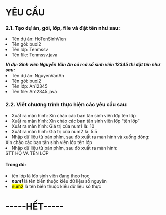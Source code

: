 <h1>YÊU CẦU</h1>
<h3>2.1. Tạo dự án, gói, lớp, file và đặt tên như sau:</h3>
<li>Tên dự án: HoTenSinhVien</li>
<li>Tên gói: buoi2</li>
<li>Tên lớp: Tenmssv</li>
<li>Tên file: Tenmssv.java</li>
<p></p>
<b><em>Ví dụ: Sinh viên Nguyễn Văn An có mã số sinh viên 12345 thì đặt tên như sau:</em></b>
<li>Tên dự án: NguyenVanAn</li>
<li>Tên gói: buoi2</li>
<li>Tên lớp: An12345</li>
<li>Tên file: An12345.java</li>
<h3>2.2. Viết chương trình thực hiện các yêu cầu sau:</h3>
<li>Xuất ra màn hình: Xin chào các bạn tân sinh viên lớp tên lớp</li>
<li>Xuất ra màn hình: Xin chào các bạn tân sinh viên lớp “tên lớp”</li>
<li>Xuất ra màn hình: Giá trị của num1 là: 10</li>
<li>Xuất ra màn hình: Giá trị của num2 là: 5.5</li>
<li>Nhập dữ liệu từ bàn phím, sau đó xuất ra màn hình và xuống dòng:</li> 
Xin chào các bạn tân sinh viên
lớp tên lớp
<li>Nhập dữ liệu từ bàn phím, sau đó xuất ra màn hình:</li>
STT		HỌ VÀ TÊN		LỚP 
<h4>Trong đó:</h4> 
<li>tên lớp là lớp sinh viên đang theo học</li>
<li><i><b>num1</b></i> là tên biến thuộc kiểu dữ liệu số nguyên</li>
<li><mark>num2</mark> là tên biến thuộc kiểu dữ liệu số thực</li>
<h1>-----HẾT-----</h1>

